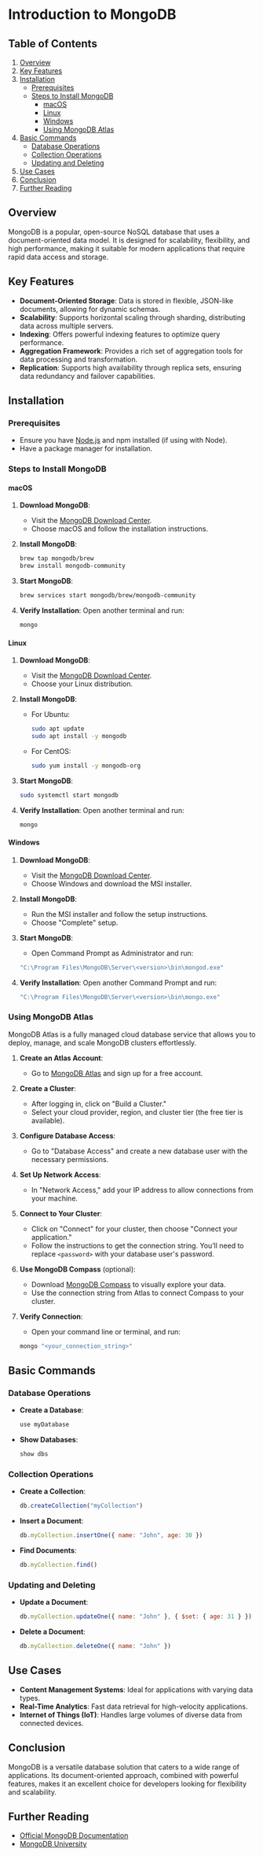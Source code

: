# Introduction to MongoDB

## Table of Contents

1. [Overview](#overview)
2. [Key Features](#key-features)
3. [Installation](#installation)
   - [Prerequisites](#prerequisites)
   - [Steps to Install MongoDB](#steps-to-install-mongodb)
     - [macOS](#macos)
     - [Linux](#linux)
     - [Windows](#windows)
     - [Using MongoDB Atlas](#using-mongodb-atlas)
4. [Basic Commands](#basic-commands)
   - [Database Operations](#database-operations)
   - [Collection Operations](#collection-operations)
   - [Updating and Deleting](#updating-and-deleting)
5. [Use Cases](#use-cases)
6. [Conclusion](#conclusion)
7. [Further Reading](#further-reading)

## Overview

MongoDB is a popular, open-source NoSQL database that uses a document-oriented data model. It is designed for scalability, flexibility, and high performance, making it suitable for modern applications that require rapid data access and storage.

## Key Features

- **Document-Oriented Storage**: Data is stored in flexible, JSON-like documents, allowing for dynamic schemas.
- **Scalability**: Supports horizontal scaling through sharding, distributing data across multiple servers.
- **Indexing**: Offers powerful indexing features to optimize query performance.
- **Aggregation Framework**: Provides a rich set of aggregation tools for data processing and transformation.
- **Replication**: Supports high availability through replica sets, ensuring data redundancy and failover capabilities.

## Installation

### Prerequisites

- Ensure you have [Node.js](https://nodejs.org/) and npm installed (if using with Node).
- Have a package manager for installation.

### Steps to Install MongoDB

#### macOS

1. **Download MongoDB**:
   - Visit the [MongoDB Download Center](https://www.mongodb.com/try/download/community).
   - Choose macOS and follow the installation instructions.

2. **Install MongoDB**:
   ```bash
   brew tap mongodb/brew
   brew install mongodb-community
   ```

3. **Start MongoDB**:
   ```bash
   brew services start mongodb/brew/mongodb-community
   ```

4. **Verify Installation**:
   Open another terminal and run:
   ```bash
   mongo
   ```

#### Linux

1. **Download MongoDB**:
   - Visit the [MongoDB Download Center](https://www.mongodb.com/try/download/community).
   - Choose your Linux distribution.

2. **Install MongoDB**:
   - For Ubuntu:
     ```bash
     sudo apt update
     sudo apt install -y mongodb
     ```

   - For CentOS:
     ```bash
     sudo yum install -y mongodb-org
     ```

3. **Start MongoDB**:
   ```bash
   sudo systemctl start mongodb
   ```

4. **Verify Installation**:
   Open another terminal and run:
   ```bash
   mongo
   ```

#### Windows

1. **Download MongoDB**:
   - Visit the [MongoDB Download Center](https://www.mongodb.com/try/download/community).
   - Choose Windows and download the MSI installer.

2. **Install MongoDB**:
   - Run the MSI installer and follow the setup instructions.
   - Choose "Complete" setup.

3. **Start MongoDB**:
   - Open Command Prompt as Administrator and run:
   ```bash
   "C:\Program Files\MongoDB\Server\<version>\bin\mongod.exe"
   ```

4. **Verify Installation**:
   Open another Command Prompt and run:
   ```bash
   "C:\Program Files\MongoDB\Server\<version>\bin\mongo.exe"
   ```

### Using MongoDB Atlas

MongoDB Atlas is a fully managed cloud database service that allows you to deploy, manage, and scale MongoDB clusters effortlessly.

1. **Create an Atlas Account**:
   - Go to [MongoDB Atlas](https://www.mongodb.com/cloud/atlas) and sign up for a free account.

2. **Create a Cluster**:
   - After logging in, click on "Build a Cluster."
   - Select your cloud provider, region, and cluster tier (the free tier is available).

3. **Configure Database Access**:
   - Go to "Database Access" and create a new database user with the necessary permissions.

4. **Set Up Network Access**:
   - In "Network Access," add your IP address to allow connections from your machine.

5. **Connect to Your Cluster**:
   - Click on "Connect" for your cluster, then choose "Connect your application."
   - Follow the instructions to get the connection string. You’ll need to replace `<password>` with your database user's password.

6. **Use MongoDB Compass** (optional):
   - Download [MongoDB Compass](https://www.mongodb.com/try/download/compass) to visually explore your data.
   - Use the connection string from Atlas to connect Compass to your cluster.

7. **Verify Connection**:
   - Open your command line or terminal, and run:
   ```bash
   mongo "<your_connection_string>"
   ```

## Basic Commands

### Database Operations

- **Create a Database**:
  ```javascript
  use myDatabase
  ```

- **Show Databases**:
  ```javascript
  show dbs
  ```

### Collection Operations

- **Create a Collection**:
  ```javascript
  db.createCollection("myCollection")
  ```

- **Insert a Document**:
  ```javascript
  db.myCollection.insertOne({ name: "John", age: 30 })
  ```

- **Find Documents**:
  ```javascript
  db.myCollection.find()
  ```

### Updating and Deleting

- **Update a Document**:
  ```javascript
  db.myCollection.updateOne({ name: "John" }, { $set: { age: 31 } })
  ```

- **Delete a Document**:
  ```javascript
  db.myCollection.deleteOne({ name: "John" })
  ```

## Use Cases

- **Content Management Systems**: Ideal for applications with varying data types.
- **Real-Time Analytics**: Fast data retrieval for high-velocity applications.
- **Internet of Things (IoT)**: Handles large volumes of diverse data from connected devices.

## Conclusion

MongoDB is a versatile database solution that caters to a wide range of applications. Its document-oriented approach, combined with powerful features, makes it an excellent choice for developers looking for flexibility and scalability.

## Further Reading

- [Official MongoDB Documentation](https://docs.mongodb.com/)
- [MongoDB University](https://university.mongodb.com/)